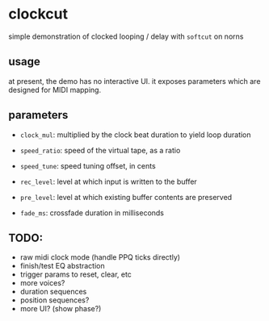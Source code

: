 # clockcut

simple demonstration of clocked looping / delay with `softcut` on norns

## usage

at present, the demo has no interactive UI. it exposes parameters which are designed for MIDI mapping.

## parameters

- `clock_mul`: multiplied by the clock beat duration to yield loop duration

- `speed_ratio`: speed of the virtual tape, as a ratio

- `speed_tune`: speed tuning offset, in cents

- `rec_level`: level at which input is written to the buffer

- `pre_level`: level at which existing buffer contents are preserved

- `fade_ms`: crossfade duration in milliseconds

## TODO:

- raw midi clock mode (handle PPQ ticks directly)
- finish/test EQ abstraction
- trigger params to reset, clear, etc
- more voices?
- duration sequences
- position sequences?
- more UI? (show phase?)

